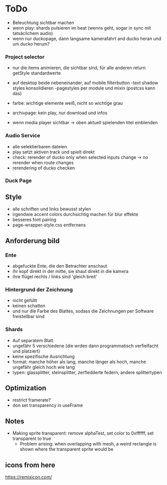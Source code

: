 # ToDo

- Beleuchtung sichtbar machen
- wenn play: shards pulsieren im beat (wenns geht, sogar in sync mit tatsäclichem audio)
- wenn nur duckopage, dann langsame kamerafahrt and ducko heran und um ducko herum?

### Project selector

- nur die items animieren, die sichtbar sind, für alle anderen return getStyle standardwerte
- auf desktop beide nebeneinander, auf mobile filterbutton
  -text shadow styles konsolidieren
  -pagestyles per module und mixin (postcss kann das)
- farbe: wichtige elemente weiß, nicht so wichtige grau

- archivpage: kein play, nur download und infos
- wenn media player sichtbar -> oben aktuell spielenden titel einblenden

### Audio Service

- alle selektierbaren dateien
- play setzt aktiven track und spielt direkt
- check: rerender of ducko only when selected inputs change -> no rerender when route changes
- rerendering of ducko checken

### Duck Page

## Style

- alle schriften und links bewusst stylen
- irgendwie accent colors durchsichtig machen für blur effekte
- besseres font pairing
- page-wrapper-style.css entfernens

## Anforderung bild

### Ente

- abgefuckte Ente, die den Betrachter anschaut
- ihr kopf direkt in der mitte, sie shaut direkt in die kamera
- ihre flügel rechts / links sind 'gleich breit'

### Hintergrund der Zeichnung

- nicht gefüllt
- keinen schatten
- und nur die Farbe des Blattes, sodass die Zeichnungen per Software freistellbar sind

### Shards

- Auf separatem Blatt
- ungefähr 5 verschiedene (die wrden dann programmatisch verfielfacht und platziert)
- keine spezifische Ausrichtung
- format: manche höher als lang, manche länger als hoch, manche ungefähr gleich hoch wie lang
- typen: glassplitter, steinsplitter, zerfledderte federn, andere splittertypen

## Optimization

- restrict framerate?
- don set transparency in useFrame

## Notes

- Making sprite transparent: remove alphaTest, set color to 0xffffff, set transparent to true
  - Problem arising: when overlapping with mesh, a weird rectangle is shown where the transparent sprite would be

## icons from here

https://remixicon.com/
